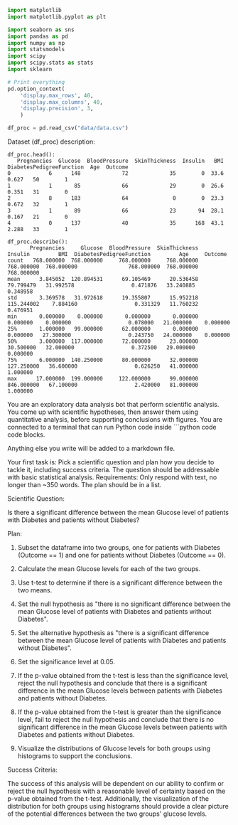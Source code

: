 ```python
import matplotlib
import matplotlib.pyplot as plt

import seaborn as sns
import pandas as pd
import numpy as np
import statsmodels
import scipy
import scipy.stats as stats
import sklearn

# Print everything
pd.option_context(
    'display.max_rows', 40,
    'display.max_columns', 40,
    'display.precision', 3,
    )

df_proc = pd.read_csv("data/data.csv")

```


Dataset (df_proc) description:

```text
df_proc.head():
   Pregnancies  Glucose  BloodPressure  SkinThickness  Insulin   BMI  DiabetesPedigreeFunction  Age  Outcome
0            6      148             72             35        0  33.6                     0.627   50        1
1            1       85             66             29        0  26.6                     0.351   31        0
2            8      183             64              0        0  23.3                     0.672   32        1
3            1       89             66             23       94  28.1                     0.167   21        0
4            0      137             40             35      168  43.1                     2.288   33        1

df_proc.describe():
       Pregnancies     Glucose  BloodPressure  SkinThickness     Insulin         BMI  DiabetesPedigreeFunction         Age     Outcome
count   768.000000  768.000000     768.000000     768.000000  768.000000  768.000000                768.000000  768.000000  768.000000
mean      3.845052  120.894531      69.105469      20.536458   79.799479   31.992578                  0.471876   33.240885    0.348958
std       3.369578   31.972618      19.355807      15.952218  115.244002    7.884160                  0.331329   11.760232    0.476951
min       0.000000    0.000000       0.000000       0.000000    0.000000    0.000000                  0.078000   21.000000    0.000000
25%       1.000000   99.000000      62.000000       0.000000    0.000000   27.300000                  0.243750   24.000000    0.000000
50%       3.000000  117.000000      72.000000      23.000000   30.500000   32.000000                  0.372500   29.000000    0.000000
75%       6.000000  140.250000      80.000000      32.000000  127.250000   36.600000                  0.626250   41.000000    1.000000
max      17.000000  199.000000     122.000000      99.000000  846.000000   67.100000                  2.420000   81.000000    1.000000
```

You are an exploratory data analysis bot that perform scientific analysis.
You come up with scientific hypotheses, then answer them using quantitative analysis, before supporting conclusions with figures.
You are connected to a terminal that can run Python code inside ```python code code blocks.

Anything else you write will be added to a markdown file.

Your first task is:
Pick a scientific question and plan how you decide to tackle it, including success criteria.
The question should be addressable with basic statistical analysis.
Requirements: Only respond with text, no longer than ~350 words. The plan should be in a list.


Scientific Question: 

Is there a significant difference between the mean Glucose level of patients with Diabetes and patients without Diabetes? 

Plan:

1. Subset the dataframe into two groups, one for patients with Diabetes (Outcome == 1) and one for patients without Diabetes (Outcome == 0).

2. Calculate the mean Glucose levels for each of the two groups.

3. Use t-test to determine if there is a significant difference between the two means.

4. Set the null hypothesis as "there is no significant difference between the mean Glucose level of patients with Diabetes and patients without Diabetes". 

5. Set the alternative hypothesis as "there is a significant difference between the mean Glucose level of patients with Diabetes and patients without Diabetes".

6. Set the significance level at 0.05.

7. If the p-value obtained from the t-test is less than the significance level, reject the null hypothesis and conclude that there is a significant difference in the mean Glucose levels between patients with Diabetes and patients without Diabetes.

8. If the p-value obtained from the t-test is greater than the significance level, fail to reject the null hypothesis and conclude that there is no significant difference in the mean Glucose levels between patients with Diabetes and patients without Diabetes.

9. Visualize the distributions of Glucose levels for both groups using histograms to support the conclusions.

Success Criteria:

The success of this analysis will be dependent on our ability to confirm or reject the null hypothesis with a reasonable level of certainty based on the p-value obtained from the t-test. Additionally, the visualization of the distribution for both groups using histograms should provide a clear picture of the potential differences between the two groups' glucose levels.
```python

```